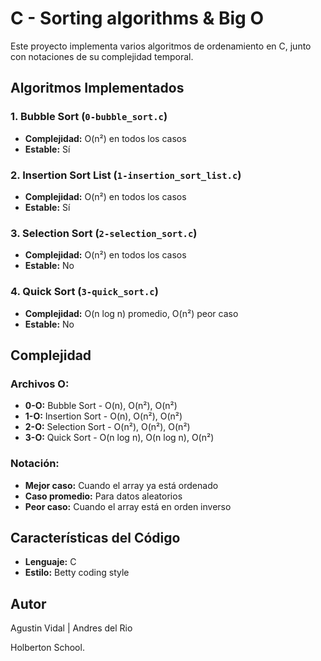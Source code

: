 # C - Sorting algorithms & Big O

Este proyecto implementa varios algoritmos de ordenamiento en C, junto con notaciones de su complejidad temporal.

## Algoritmos Implementados

### 1. Bubble Sort (`0-bubble_sort.c`)
- **Complejidad:** O(n²) en todos los casos
- **Estable:** Sí

### 2. Insertion Sort List (`1-insertion_sort_list.c`)
- **Complejidad:** O(n²) en todos los casos
- **Estable:** Sí

### 3. Selection Sort (`2-selection_sort.c`)
- **Complejidad:** O(n²) en todos los casos
- **Estable:** No

### 4. Quick Sort (`3-quick_sort.c`)
- **Complejidad:** O(n log n) promedio, O(n²) peor caso
- **Estable:** No

## Complejidad

### Archivos O:
- **0-O:** Bubble Sort - O(n), O(n²), O(n²)
- **1-O:** Insertion Sort - O(n), O(n²), O(n²)  
- **2-O:** Selection Sort - O(n²), O(n²), O(n²)
- **3-O:** Quick Sort - O(n log n), O(n log n), O(n²)

### Notación:
- **Mejor caso:** Cuando el array ya está ordenado
- **Caso promedio:** Para datos aleatorios
- **Peor caso:** Cuando el array está en orden inverso

## Características del Código

- **Lenguaje:** C
- **Estilo:** Betty coding style

## Autor

Agustin Vidal | Andres del Rio

Holberton School.
